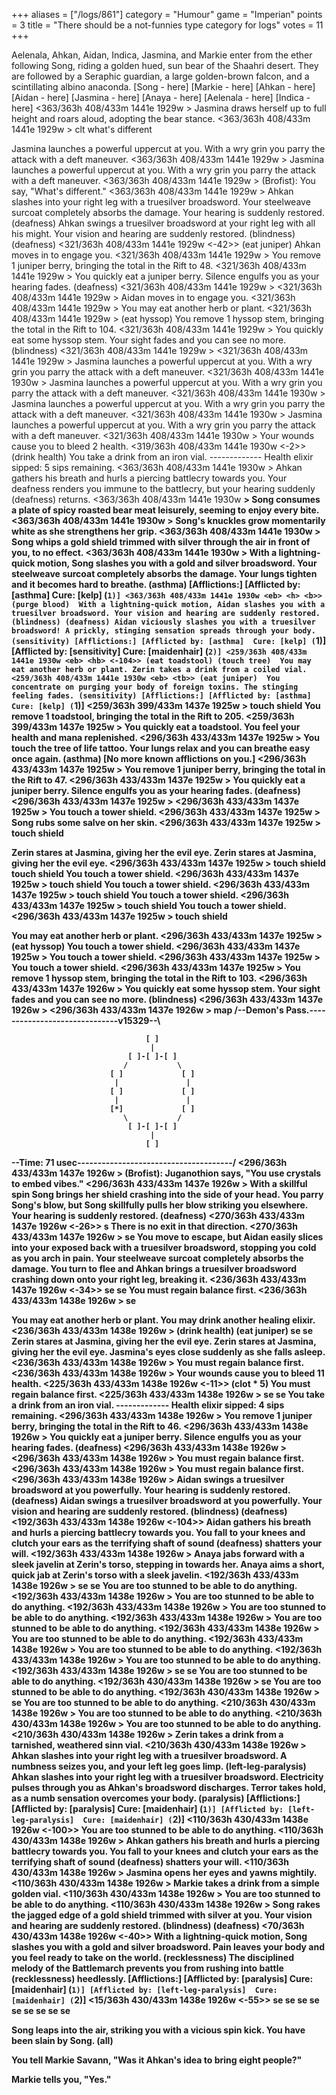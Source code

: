 +++
aliases = ["/logs/861"]
category = "Humour"
game = "Imperian"
points = 3
title = "There should be a not-funnies type category for logs"
votes = 11
+++

Aelenala, Ahkan, Aidan, Indica, Jasmina, and Markie enter from the ether 
following Song, riding a golden hued, sun bear of the Shaahri desert.
They are followed by a Seraphic guardian, a large golden-brown falcon, and a 
scintillating albino anaconda.
[Song - here]
[Markie - here]
[Ahkan - here]
[Aidan - here]
[Jasmina - here]
[Anaya - here]
[Aelenala - here]
[Indica - here]
<363/363h 408/433m 1441e 1929w <eb> <bd>> 
Jasmina draws herself up to full height and roars aloud, adopting the bear 
stance.
<363/363h 408/433m 1441e 1929w <eb> <bd>> clt what's different

Jasmina launches a powerful uppercut at you.
With a wry grin you parry the attack with a deft maneuver.
<363/363h 408/433m 1441e 1929w <eb> <bd>> 
Jasmina launches a powerful uppercut at you.
With a wry grin you parry the attack with a deft maneuver.
<363/363h 408/433m 1441e 1929w <eb> <bd>> 
(Brofist): You say, "What's different."
<363/363h 408/433m 1441e 1929w <eb> <bd>> 
Ahkan slashes into your right leg with a truesilver broadsword.
Your steelweave surcoat completely absorbs the damage.
Your hearing is suddenly restored. (deafness)
Ahkan swings a truesilver broadsword at your right leg with all his might.
Your vision and hearing are suddenly restored. (blindness) (deafness)
<321/363h 408/433m 1441e 1929w <eb> <-42>> (eat juniper) 
Ahkan moves in to engage you.
<321/363h 408/433m 1441e 1929w <eb> <h>> 
You remove 1 juniper berry, bringing the total in the Rift to 48.
<321/363h 408/433m 1441e 1929w <eb> <h>> 
You quickly eat a juniper berry.
Silence engulfs you as your hearing fades. (deafness)
<321/363h 408/433m 1441e 1929w <eb> <h> <d>> 
<321/363h 408/433m 1441e 1929w <eb> <h> <d>> 
Aidan moves in to engage you.
<321/363h 408/433m 1441e 1929w <eb> <h> <d>> 
You may eat another herb or plant.
<321/363h 408/433m 1441e 1929w <eb> <d>> (eat hyssop) 
You remove 1 hyssop stem, bringing the total in the Rift to 104.
<321/363h 408/433m 1441e 1929w <eb> <h> <d>> 
You quickly eat some hyssop stem.
Your sight fades and you can see no more. (blindness)
<321/363h 408/433m 1441e 1929w <eb> <h> <bd>> 
<321/363h 408/433m 1441e 1929w <eb> <h> <bd>> 
Jasmina launches a powerful uppercut at you.
With a wry grin you parry the attack with a deft maneuver.
<321/363h 408/433m 1441e 1930w <eb> <h> <bd>> 
Jasmina launches a powerful uppercut at you.
With a wry grin you parry the attack with a deft maneuver.
<321/363h 408/433m 1441e 1930w <eb> <h> <bd>> 
Jasmina launches a powerful uppercut at you.
With a wry grin you parry the attack with a deft maneuver.
<321/363h 408/433m 1441e 1930w <eb> <h> <bd>> 
Jasmina launches a powerful uppercut at you.
With a wry grin you parry the attack with a deft maneuver.
<321/363h 408/433m 1441e 1930w <eb> <h> <bd>> 
Your wounds cause you to bleed 2 health.
<319/363h 408/433m 1441e 1930w <eb> <h> <bd> <-2>> (drink health) 
You take a drink from an iron vial.
------------- Health elixir sipped: 5 sips remaining.
<363/363h 408/433m 1441e 1930w <eb> <h> <bd>> 
Ahkan gathers his breath and hurls a piercing battlecry towards you.
Your deafness renders you immune to the battlecry, but your hearing suddenly  (deafness)
returns.
<363/363h 408/433m 1441e 1930w <eb> <h> <b>> 
Song consumes a plate of spicy roasted bear meat leisurely, seeming to enjoy 
every bite.
<363/363h 408/433m 1441e 1930w <eb> <h> <b>> 
Song's knuckles grow momentarily white as she strengthens her grip.
<363/363h 408/433m 1441e 1930w <eb> <h> <b>> 
Song whips a gold shield trimmed with silver through the air in front of you, 
to no effect.
<363/363h 408/433m 1441e 1930w <eb> <h> <b>> 
With a lightning-quick motion, Song slashes you with a gold and silver 
broadsword.
Your steelweave surcoat completely absorbs the damage.
Your lungs tighten and it becomes hard to breathe. (asthma)
[Afflictions:]
[Afflicted by: [asthma]  Cure: [kelp] (`1)]
<363/363h 408/433m 1441e 1930w <eb> <h> <b>> (purge blood) 
With a lightning-quick motion, Aidan slashes you with a truesilver broadsword.
Your vision and hearing are suddenly restored. (blindness) (deafness)
Aidan viciously slashes you with a truesilver broadsword!
A prickly, stinging sensation spreads through your body. (sensitivity)
[Afflictions:]
[Afflicted by: [asthma]  Cure: [kelp] (`1)]
[Afflicted by: [sensitivity]  Cure: [maidenhair] (`2)]
<259/363h 408/433m 1441e 1930w <eb> <hb> <-104>> (eat toadstool) (touch tree) 
You may eat another herb or plant.
Zerin takes a drink from a coiled vial.
<259/363h 408/433m 1441e 1930w <eb> <tb>> (eat juniper) 
You concentrate on purging your body of foreign toxins.
The stinging feeling fades. (sensitivity)
[Afflictions:]
[Afflicted by: [asthma]  Cure: [kelp] (`1)]
<259/363h 399/433m 1437e 1925w <eb> <htb>> touch shield
You remove 1 toadstool, bringing the total in the Rift to 205.
<259/363h 399/433m 1437e 1925w <eb> <htb>> 
You quickly eat a toadstool.
You feel your health and mana replenished.
<296/363h 433/433m 1437e 1925w <eb> <htb>> 
You touch the tree of life tattoo.
Your lungs relax and you can breathe easy once again. (asthma)
[No more known afflictions on you.]
<296/363h 433/433m 1437e 1925w <eb> <htb>> 
You remove 1 juniper berry, bringing the total in the Rift to 47.
<296/363h 433/433m 1437e 1925w <eb> <htb>> 
You quickly eat a juniper berry.
Silence engulfs you as your hearing fades. (deafness)
<296/363h 433/433m 1437e 1925w <eb> <htb> <d>> 
<296/363h 433/433m 1437e 1925w <eb> <htb> <d>> 
You touch a tower shield.
<296/363h 433/433m 1437e 1925w <eb> <htb> <d>> 
Song rubs some salve on her skin.
<296/363h 433/433m 1437e 1925w <eb> <htb> <d>> touch shield

Zerin stares at Jasmina, giving her the evil eye.
Zerin stares at Jasmina, giving her the evil eye.
<296/363h 433/433m 1437e 1925w <eb> <htb> <d>> touch shield
touch shield
You touch a tower shield.
<296/363h 433/433m 1437e 1925w <eb> <htb> <d>> touch shield
You touch a tower shield.
<296/363h 433/433m 1437e 1925w <eb> <htb> <d>> touch shield
You touch a tower shield.
<296/363h 433/433m 1437e 1925w <eb> <htb> <d>> touch shield
You touch a tower shield.
<296/363h 433/433m 1437e 1925w <eb> <htb> <d>> touch shield

You may eat another herb or plant.
<296/363h 433/433m 1437e 1925w <eb> <tb> <d>> (eat hyssop) 
You touch a tower shield.
<296/363h 433/433m 1437e 1925w <eb> <htb> <d>> 
You touch a tower shield.
<296/363h 433/433m 1437e 1925w <eb> <htb> <d>> 
You touch a tower shield.
<296/363h 433/433m 1437e 1925w <eb> <htb> <d>> 
You remove 1 hyssop stem, bringing the total in the Rift to 103.
<296/363h 433/433m 1437e 1926w <eb> <htb> <d>> 
You quickly eat some hyssop stem.
Your sight fades and you can see no more. (blindness)
<296/363h 433/433m 1437e 1926w <eb> <htb> <bd>> 
<296/363h 433/433m 1437e 1926w <eb> <htb> <bd>> map
/--Demon's Pass.------------------------------v15329--\
                                                      
                                  [ ]                 
                                   |                  
                              [ ]-[ ]-[ ]             
                             /           \            
                          [ ]             [ ]         
                           |               |          
                          [ ]             [ ]         
                           |               |          
                          [*]             [ ]         
                             \           /            
                              [ ]-[ ]-[ ]             
                                   |                  
                                  [ ]                 
                                                      
                                                      
                                                      
                                                      
                                                      
\--Time: 71 usec--------------------------------------/
<296/363h 433/433m 1437e 1926w <eb> <htb> <bd>> 
(Brofist): Juganothion says, "You use crystals to embed vibes."
<296/363h 433/433m 1437e 1926w <eb> <htb> <bd>> 
With a skillful spin Song brings her shield crashing into the side of your 
head.
You parry Song's blow, but Song skillfully pulls her blow striking you 
elsewhere.
Your hearing is suddenly restored. (deafness)
<270/363h 433/433m 1437e 1926w <eb> <htb> <b> <-26>> s
There is no exit in that direction.
<270/363h 433/433m 1437e 1926w <eb> <htb> <b>> se
You move to escape, but Aidan easily slices into your exposed back with a 
truesilver broadsword, stopping you cold as you arch in pain.
Your steelweave surcoat completely absorbs the damage.
You turn to flee and Ahkan brings a truesilver broadsword crashing down onto 
your right leg, breaking it.
<236/363h 433/433m 1437e 1926w <e-> <htb> <b> <-34>> se
se
You must regain balance first.
<236/363h 433/433m 1438e 1926w <e-> <htb> <b>> se

You may eat another herb or plant.
You may drink another healing elixir.
<236/363h 433/433m 1438e 1926w <e-> <tb> <b>> (drink health) (eat juniper) se
se
Zerin stares at Jasmina, giving her the evil eye.
Zerin stares at Jasmina, giving her the evil eye.
Jasmina's eyes close suddenly as she falls asleep.
<236/363h 433/433m 1438e 1926w <e-> <htb> <b>> 
You must regain balance first.
<236/363h 433/433m 1438e 1926w <e-> <htb> <b>> 
Your wounds cause you to bleed 11 health.
<225/363h 433/433m 1438e 1926w <e-> <htb> <b> <-11>> (clot * 5) 
You must regain balance first.
<225/363h 433/433m 1438e 1926w <e-> <htb> <b>> se
se
You take a drink from an iron vial.
------------- Health elixir sipped: 4 sips remaining.
<296/363h 433/433m 1438e 1926w <e-> <htb> <b>> 
You remove 1 juniper berry, bringing the total in the Rift to 46.
<296/363h 433/433m 1438e 1926w <e-> <htb> <b>> 
You quickly eat a juniper berry.
Silence engulfs you as your hearing fades. (deafness)
<296/363h 433/433m 1438e 1926w <e-> <htb> <bd>> 
<296/363h 433/433m 1438e 1926w <e-> <htb> <bd>> 
You must regain balance first.
<296/363h 433/433m 1438e 1926w <e-> <htb> <bd>> 
You must regain balance first.
<296/363h 433/433m 1438e 1926w <e-> <htb> <bd>> 
Aidan swings a truesilver broadsword at you powerfully.
Your hearing is suddenly restored. (deafness)
Aidan swings a truesilver broadsword at you powerfully.
Your vision and hearing are suddenly restored. (blindness) (deafness)
<192/363h 433/433m 1438e 1926w <e-> <htb> <-104>> 
Aidan gathers his breath and hurls a piercing battlecry towards you.
You fall to your knees and clutch your ears as the terrifying shaft of sound  (deafness)
shatters your will.
<192/363h 433/433m 1438e 1926w <e-> <htb> <ps>> 
Anaya jabs forward with a sleek javelin at Zerin's torso, stepping in towards 
her.
Anaya aims a short, quick jab at Zerin's torso with a sleek javelin.
<192/363h 433/433m 1438e 1926w <e-> <htb> <ps>> se
se
You are too stunned to be able to do anything.
<192/363h 433/433m 1438e 1926w <e-> <htb> <ps>> 
You are too stunned to be able to do anything.
<192/363h 433/433m 1438e 1926w <e-> <htb> <ps>> 
You are too stunned to be able to do anything.
<192/363h 433/433m 1438e 1926w <e-> <htb> <ps>> 
You are too stunned to be able to do anything.
<192/363h 433/433m 1438e 1926w <e-> <htb> <ps>> 
You are too stunned to be able to do anything.
<192/363h 433/433m 1438e 1926w <e-> <htb> <ps>> 
You are too stunned to be able to do anything.
<192/363h 433/433m 1438e 1926w <e-> <htb> <ps>> 
You are too stunned to be able to do anything.
<192/363h 433/433m 1438e 1926w <e-> <htb> <ps>> se
se
You are too stunned to be able to do anything.
<192/363h 430/433m 1438e 1926w <e-> <htb> <ps>> se
You are too stunned to be able to do anything.
<192/363h 430/433m 1438e 1926w <e-> <htb> <ps>> se
You are too stunned to be able to do anything.
<210/363h 430/433m 1438e 1926w <e-> <htb> <ps>> 
You are too stunned to be able to do anything.
<210/363h 430/433m 1438e 1926w <e-> <htb> <ps>> 
You are too stunned to be able to do anything.
<210/363h 430/433m 1438e 1926w <e-> <htb> <ps>> 
Zerin takes a drink from a tarnished, weathered sinn vial.
<210/363h 430/433m 1438e 1926w <e-> <htb> <ps>> 
Ahkan slashes into your right leg with a truesilver broadsword.
A numbness seizes you, and your left leg goes limp. (left-leg-paralysis)
Ahkan slashes into your right leg with a truesilver broadsword.
Electricity pulses through you as Ahkan's broadsword discharges.
Terror takes hold, as a numb sensation overcomes your body. (paralysis)
[Afflictions:]
[Afflicted by: [paralysis]  Cure: [maidenhair] (`1)]
[Afflicted by: [left-leg-paralysis]  Cure: [maidenhair] (`2)]
<110/363h 430/433m 1438e 1926w <e-> <htb> <ps> <-100>> 
You are too stunned to be able to do anything.
<110/363h 430/433m 1438e 1926w <e-> <htb> <ps>> 
Ahkan gathers his breath and hurls a piercing battlecry towards you.
You fall to your knees and clutch your ears as the terrifying shaft of sound  (deafness)
shatters your will.
<110/363h 430/433m 1438e 1926w <e-> <htb> <ps>> 
Jasmina opens her eyes and yawns mightily.
<110/363h 430/433m 1438e 1926w <e-> <htb> <ps>> 
Markie takes a drink from a simple golden vial.
<110/363h 430/433m 1438e 1926w <e-> <htb> <ps>> 
You are too stunned to be able to do anything.
<110/363h 430/433m 1438e 1926w <e-> <htb> <ps>> 
Song rakes the jagged edge of a gold shield trimmed with silver at you.
Your vision and hearing are suddenly restored. (blindness) (deafness)
<70/363h 430/433m 1438e 1926w <e-> <htb> <ps> <-40>> 
With a lightning-quick motion, Song slashes you with a gold and silver 
broadsword.
Pain leaves your body and you feel ready to take on the world. (recklessness)
The disciplined melody of the Battlemarch prevents you from rushing into battle (recklessness)
heedlessly.
[Afflictions:]
[Afflicted by: [paralysis]  Cure: [maidenhair] (`1)]
[Afflicted by: [left-leg-paralysis]  Cure: [maidenhair] (`2)]
<15/363h 430/433m 1438e 1926w <e-> <htb> <ps> <-55>> se
se
se
se
se
se
se
se
se

Song leaps into the air, striking you with a vicious spin kick.
You have been slain by Song. (all)

You tell Markie Savann, "Was it Ahkan's idea to bring eight people?"

Markie tells you, "Yes."